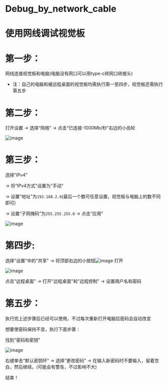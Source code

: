 # Debug_by_network_cable
# 使用网线调试视觉板


# 第一步：

网线连接视觉板和电脑(电脑没有网口可以用type-c转网口转接头)

* 注：自己的电脑和被远程桌面的视觉板均需执行第一至四步，视觉板还需执行第五步


# 第二步：

打开设置 -> 选择“网络” -> 点击“已连接-1000Mb/秒”右边的小齿轮

![image](https://github.com/user-attachments/assets/f188f0d8-a2b3-4c7e-af1d-a9ed5dcb3fb3)


# 第三步：

选择"IPv4" 

-> 将“IPv4方式"设置为"手动" 

-> 设置"地址"为`192.168.2.6`(最后一个数可任意设置，视觉板与电脑上的数不同即可)

-> 设置“子网掩码”为`255.255.255.0` -> 点击“应用”

![image](https://github.com/user-attachments/assets/ca50244e-38d7-4e96-bb16-8e6ace87d99a)


# 第四步:

选择"设置"中的"共享" -> 将顶部右边的小按钮![image](https://github.com/user-attachments/assets/615f4969-fd21-4302-ac9a-91316f359768)
打开

![image](https://github.com/user-attachments/assets/f34b1a81-eb71-4ff2-8d17-b7df3ffe77f7)

点击"远程桌面" -> 打开"远程桌面"和"远程控制" -> 设置用户名和密码


# 第五步：

执行完上述步骤后已经可以使用，不过每次重新打开电脑后密码会自动改变

想要使密码保持不变，执行下面步骤：

找到"密码和密钥"

![image](https://github.com/user-attachments/assets/9805b49e-d0f8-4230-9ea4-716a68239f2a)

右键单击“默认密钥环” -> 选择“更改密码” -> 在输入新密码时不要输入，留着空白，然后继续。(可能会有警告，不过影响不大)

结束！
